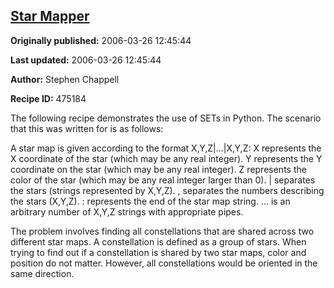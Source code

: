 ## [Star Mapper](https://code.activestate.com/recipes/475184-star-mapper)

**Originally published:** 2006-03-26 12:45:44

**Last updated:** 2006-03-26 12:45:44

**Author:** Stephen Chappell

**Recipe ID:** 475184

The following recipe demonstrates the use of SETs in Python.
The scenario that this was written for is as follows:

A star map is given according to the format X,Y,Z|...|X,Y,Z:
X represents the X coordinate of the star (which may be any real integer).
Y represents the Y coordinate on the star (which may be any real integer).
Z represents the color of the star (which may be any real integer larger than 0).
| separates the stars (strings represented by X,Y,Z).
, separates the numbers describing the stars (X,Y,Z).
: represents the end of the star map string.
... is an arbitrary number of X,Y,Z strings with appropriate pipes.

The problem involves finding all constellations that are shared across two
different star maps. A constellation is defined as a group of stars. When trying
to find out if a constellation is shared by two star maps, color and position do
not matter. However, all constellations would be oriented in the same direction.
